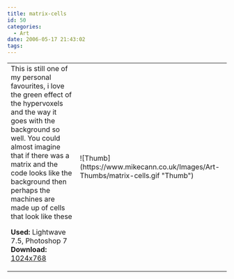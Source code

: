 ```yaml
---
title: matrix-cells
id: 50
categories:
  - Art
date: 2006-05-17 21:43:02
tags:
---
```


<table width="100%" cellspacing="0" cellpadding="0" border="0">
<tr>
<td>This is still one of my personal favourites, i love the green effect of the hypervoxels and the way it goes with the background so well. You could almost imagine that if there was a matrix and the code looks like the background then perhaps the machines are made up of cells that look like these

<span style="font-weight: bold">Used:</span> Lightwave 7.5, Photoshop 7
<span style="font-weight: bold">Download:</span> [1024x768](https://www.mikecann.co.uk/Images/Art-Full/matrix-cells.jpg)</td>
<td>![Thumb](https://www.mikecann.co.uk/Images/Art-Thumbs/matrix-cells.gif "Thumb")</td>
</tr>
</table>